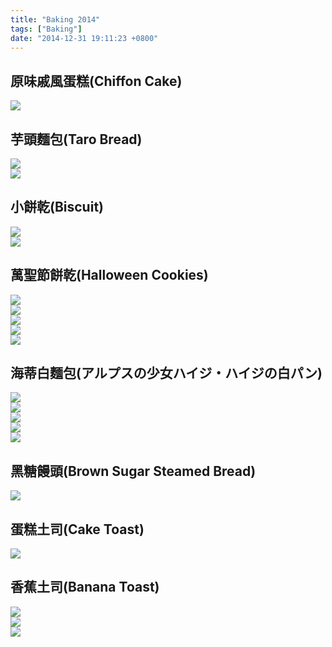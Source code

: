 ```yaml
---
title: "Baking 2014"
tags: ["Baking"]
date: "2014-12-31 19:11:23 +0800"
---
```


## 原味戚風蛋糕(Chiffon Cake)  

![](/images/2014-12-31/IMG_20140111_205810.jpg)  

## 芋頭麵包(Taro Bread)  

![](/images/2014-12-31/IMG_20140628_104724.jpg)  
![](/images/2014-12-31/IMG_20140628_112854.jpg)  

## 小餅乾(Biscuit)  

![](/images/2014-12-31/IMG_20141013_220645.jpg)  
![](/images/2014-12-31/PhotoGrid_1413211752052.jpg)  

## 萬聖節餅乾(Halloween Cookies)  

![](/images/2014-12-31/IMG_20141029_220627.jpg)  
![](/images/2014-12-31/IMG_20141029_222520.jpg)  
![](/images/2014-12-31/IMG_20141029_233648.jpg)  
![](/images/2014-12-31/IMG_20141029_222700.jpg)  
![](/images/2014-12-31/PhotoGrid_1414683095094.jpg)  

## 海蒂白麵包(アルプスの少女ハイジ・ハイジの白パン)  

![](/images/2014-12-31/IMG_20141106_225348.jpg)  
![](/images/2014-12-31/IMG_20141106_231927.jpg)  
![](/images/2014-12-31/IMG_20141106_232705.jpg)  
![](/images/2014-12-31/IMG_20141106_232822.jpg)  
![](/images/2014-12-31/PhotoGrid_1415291340569.jpg)  

## 黑糖饅頭(Brown Sugar Steamed Bread)  

![](/images/2014-12-31/IMG_20141111_070147.jpg)  

## 蛋糕土司(Cake Toast)  

![](/images/2014-12-31/PhotoGrid_1413649257777.jpg)  

## 香蕉土司(Banana Toast)  

![](/images/2014-12-31/IMG_20141119_210933.jpg)  
![](/images/2014-12-31/IMG_20141119_215540.jpg)  
![](/images/2014-12-31/PhotoGrid_1416624253619.jpg)  

